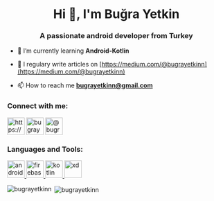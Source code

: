 <h1 align="center">Hi 👋, I'm Buğra Yetkin</h1>
<h3 align="center">A passionate android developer from Turkey</h3>



- 🌱 I’m currently learning **Android-Kotlin**

- 📝 I regulary write articles on [https://medium.com/@bugrayetkinn](https://medium.com/@bugrayetkinn)

- 📫 How to reach me **bugrayetkinn@gmail.com**

<h3 align="left">Connect with me:</h3>
<p align="left">
<a href="https://www.linkedin.com/in/buğra-yetkin-055005190/" target="blank"><img align="center" src="https://img-premium.flaticon.com/png/512/124/124011.png?token=exp=1621156800~hmac=becc6509de52e5b422ab3164fdd5f460" alt="https://www.linkedin.com/in/buğra-yetkin-055005190/" height="40" width="40" /></a>
<a href="https://instagram.com/bugrayetkinn" target="blank"><img align="center" src="https://img-premium.flaticon.com/png/512/2111/2111463.png?token=exp=1621156875~hmac=f1c44bb2b2413014618bd1ad5d14eac1" alt="bugrayetkinn" height="40" width="40" /></a>
<a href="https://medium.com/@bugrayetkinn" target="blank"><img align="center" src="https://img-premium.flaticon.com/png/512/785/785314.png?token=exp=1621156928~hmac=2d013b22fbd239af82760c05460e44bf" alt="@bugrayetkinn" height="40" width="40" /></a>
</p>

<h3 align="left">Languages and Tools:</h3>
<p align="left"> <a href="https://developer.android.com" target="_blank"> <img src="https://cdn.redmondpie.com/wp-content/uploads/2012/10/android-logo.png" alt="android" width="40" height="40"/> </a> <a href="https://firebase.google.com/" target="_blank"> <img src="https://www.vectorlogo.zone/logos/firebase/firebase-icon.svg" alt="firebase" width="40" height="40"/> </a> <a href="https://kotlinlang.org" target="_blank"> <img src="https://www.vectorlogo.zone/logos/kotlinlang/kotlinlang-icon.svg" alt="kotlin" width="40" height="40"/> </a> <a href="https://www.adobe.com/products/xd.html" target="_blank"> <img src="https://cdn.worldvectorlogo.com/logos/adobe-xd.svg" alt="xd" width="40" height="40"/> </a> </p>

<p><img align="left" src="https://github-readme-stats.vercel.app/api/top-langs?username=bugrayetkinn&show_icons=true&locale=en&layout=compact" alt="bugrayetkinn" /></p>

<p>&nbsp;<img align="center" src="https://github-readme-stats.vercel.app/api?username=bugrayetkinn&show_icons=true&locale=en" alt="bugrayetkinn" /></p>

